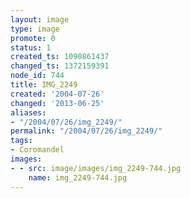 ```yaml
---
layout: image
type: image
promote: 0
status: 1
created_ts: 1090861437
changed_ts: 1372159391
node_id: 744
title: IMG_2249
created: '2004-07-26'
changed: '2013-06-25'
aliases:
- "/2004/07/26/img_2249/"
permalink: "/2004/07/26/img_2249/"
tags:
- Coromandel
images:
- - src: image/images/img_2249-744.jpg
    name: img_2249-744.jpg
---
```


